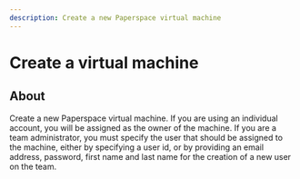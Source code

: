 ```yaml
---
description: Create a new Paperspace virtual machine
---
```


# Create a virtual machine

## About

Create a new Paperspace virtual machine. If you are using an individual account, you will be assigned as the owner of the machine. If you are a team administrator, you must specify the user that should be assigned to the machine, either by specifying a user id, or by providing an email address, password, first name and last name for the creation of a new user on the team.

